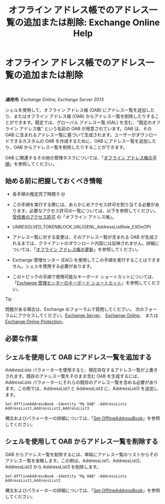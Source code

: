 ﻿---
title: 'オフライン アドレス帳でのアドレス一覧の追加または削除: Exchange Online Help'
TOCTitle: オフライン アドレス帳でのアドレス一覧の追加または削除
ms:assetid: 86bd5651-ad41-4516-bf23-6579f4e4da03
ms:mtpsurl: https://technet.microsoft.com/ja-jp/library/Bb123563(v=EXCHG.150)
ms:contentKeyID: 49896346
ms.date: 05/22/2018
mtps_version: v=EXCHG.150
ms.translationtype: HT
---

# オフライン アドレス帳でのアドレス一覧の追加または削除

 

_**適用先:** Exchange Online, Exchange Server 2013_

シェルを使用して、オフライン アドレス帳 (OAB) にアドレス一覧を追加したり、またはオフライン アドレス帳 (OAB) からアドレス一覧を削除したりすることができます。既定では、グローバル アドレス一覧 (GAL) を含む、"既定のオフライン アドレス帳" という名前の OAB が用意されています。OAB は、その OAB に含まれるアドレス一覧に基づいて生成されます。ユーザーがダウンロードできるカスタムの OAB を作成するために、OAB にアドレス一覧を追加したり、OAB からアドレス一覧を削除したりすることができます。

OAB に関連するその他の管理タスクについては、「[オフライン アドレス帳の手順](offline-address-book-procedures-exchange-2013-help.md)」を参照してください。

## 始める前に把握しておくべき情報

  - 各手順の推定完了時間:5 分

  - この手順を実行する際には、あらかじめアクセス許可を割り当てる必要があります。必要なアクセス許可の一覧については、以下を参照してください。[受信者のアクセス許可](recipients-permissions-exchange-2013-help.md) の「オフライン アドレス帳」。

  - UNRESOLVED\_TOKENBLOCK\_VAL(GENL\_AddressListRole\_EXOnOP)

  - アドレス一覧に対する変更は、そのアドレス一覧が含まれる OAB が生成されるまでは、クライアントのダウンロード内容には反映されません。詳細については、「[オフライン アドレス帳の更新](update-an-offline-address-book-exchange-2013-help.md)」を参照してください。

  - Exchange 管理センター (EAC) を使用してこの手順を実行することはできません。シェルを使用する必要があります。

  - このトピックの手順で使用可能なキーボード ショートカットについては、「[Exchange 管理センターのキーボード ショートカット](keyboard-shortcuts-in-the-exchange-admin-center-exchange-online-protection-help.md)」を参照してください。


> [!TIP]
> 問題がある場合は、Exchange のフォーラムで質問してください。 次のフォーラムにアクセスしてください。<A href="https://go.microsoft.com/fwlink/p/?linkid=60612">Exchange Server</A>、 <A href="https://go.microsoft.com/fwlink/p/?linkid=267542">Exchange Online</A>、 または <A href="https://go.microsoft.com/fwlink/p/?linkid=285351">Exchange Online Protection</A>。



## 必要な作業

## シェルを使用して OAB にアドレス一覧を追加する

*AddressLists* パラメーターを使用すると、現在存在するアドレス一覧が上書きされます。既存のアドレス一覧をそのまま含む OAB を生成するには、*AddressLists* パラメーターにそれらの既存のアドレス一覧を含める必要があります。この例では、AddressList1 と AddressList2 に、AddressList3 を追加します。

    Set-OfflineAddressBook -Identity "My OAB" -AddressLists AddressList1,AddressList2,AddressList3

構文およびパラメーターの詳細については、「[Set-OfflineAddressBook](https://technet.microsoft.com/ja-jp/library/aa996330\(v=exchg.150\))」を参照してください。

## シェルを使用して OAB からアドレス一覧を削除する

OAB からアドレス一覧を削除するには、単純にアドレス一覧のリストからそのアドレス一覧を省略します。この例は、AddressList1、AddressList2、AddressList3 から AddressList3 を削除します。

    Set-OfflineAddressBook -Identity "My OAB" -AddressLists AddressList1,AddressList2

構文およびパラメーターの詳細については、「[Set-OfflineAddressBook](https://technet.microsoft.com/ja-jp/library/aa996330\(v=exchg.150\))」を参照してください。

